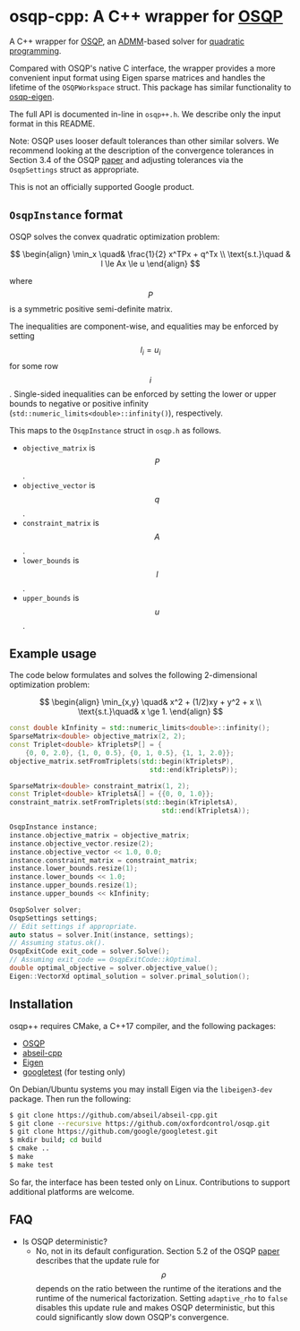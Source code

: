 # osqp-cpp: A C++ wrapper for [OSQP](https://osqp.org/)

A C++ wrapper for [OSQP](https://github.com/oxfordcontrol/osqp), an
[ADMM](http://stanford.edu/~boyd/admm.html)-based solver for
[quadratic programming](https://en.wikipedia.org/wiki/Quadratic_programming).

Compared with OSQP's native C interface, the wrapper provides a more convenient
input format using Eigen sparse matrices and handles the lifetime of the
`OSQPWorkspace` struct. This package has similar functionality to
[osqp-eigen](https://github.com/robotology/osqp-eigen).

The full API is documented in-line in `osqp++.h`. We describe only the input
format in this README.

Note: OSQP uses looser default tolerances than other similar solvers. We
recommend looking at the description of the convergence tolerances in Section
3.4 of the OSQP [paper](https://arxiv.org/abs/1711.08013) and adjusting
tolerances via the `OsqpSettings` struct as appropriate.

This is not an officially supported Google product.

## `OsqpInstance` format

OSQP solves the convex quadratic optimization problem:

$$
\begin{align}
\min_x \quad& \frac{1}{2} x^TPx + q^Tx \\
\text{s.t.}\quad & l \le Ax \le u
\end{align}
$$

where $$P$$ is a symmetric positive semi-definite matrix.

The inequalities are component-wise, and equalities may be enforced by setting
$$l_i = u_i$$ for some row $$i$$. Single-sided inequalities can be enforced by
setting the lower or upper bounds to negative or positive infinity
(`std::numeric_limits<double>::infinity()`), respectively.

This maps to the `OsqpInstance` struct in `osqp.h` as follows.

-   `objective_matrix` is $$P$$.
-   `objective_vector` is $$q$$.
-   `constraint_matrix` is $$A$$.
-   `lower_bounds` is $$l$$.
-   `upper_bounds` is $$u$$.

## Example usage

The code below formulates and solves the following 2-dimensional optimization
problem:

$$
\begin{align} \min_{x,y} \quad& x^2 + (1/2)xy + y^2 + x \\
\text{s.t.}\quad& x \ge 1. \end{align}
$$

```C++
const double kInfinity = std::numeric_limits<double>::infinity();
SparseMatrix<double> objective_matrix(2, 2);
const Triplet<double> kTripletsP[] = {
    {0, 0, 2.0}, {1, 0, 0.5}, {0, 1, 0.5}, {1, 1, 2.0}};
objective_matrix.setFromTriplets(std::begin(kTripletsP),
                                   std::end(kTripletsP));

SparseMatrix<double> constraint_matrix(1, 2);
const Triplet<double> kTripletsA[] = {{0, 0, 1.0}};
constraint_matrix.setFromTriplets(std::begin(kTripletsA),
                                      std::end(kTripletsA));

OsqpInstance instance;
instance.objective_matrix = objective_matrix;
instance.objective_vector.resize(2);
instance.objective_vector << 1.0, 0.0;
instance.constraint_matrix = constraint_matrix;
instance.lower_bounds.resize(1);
instance.lower_bounds << 1.0;
instance.upper_bounds.resize(1);
instance.upper_bounds << kInfinity;

OsqpSolver solver;
OsqpSettings settings;
// Edit settings if appropriate.
auto status = solver.Init(instance, settings);
// Assuming status.ok().
OsqpExitCode exit_code = solver.Solve();
// Assuming exit_code == OsqpExitCode::kOptimal.
double optimal_objective = solver.objective_value();
Eigen::VectorXd optimal_solution = solver.primal_solution();
```

## Installation

osqp++ requires CMake, a C++17 compiler, and the following packages:

- [OSQP](https://github.com/oxfordcontrol/osqp)
- [abseil-cpp](https://github.com/abseil/abseil-cpp)
- [Eigen](http://eigen.tuxfamily.org/index.php?title=Main_Page)
- [googletest](https://github.com/google/googletest) (for testing only)

On Debian/Ubuntu systems you may install Eigen via the `libeigen3-dev` package.
Then run the following:

```sh
$ git clone https://github.com/abseil/abseil-cpp.git
$ git clone --recursive https://github.com/oxfordcontrol/osqp.git
$ git clone https://github.com/google/googletest.git
$ mkdir build; cd build
$ cmake ..
$ make
$ make test
```

So far, the interface has been tested only on Linux. Contributions to support
additional platforms are welcome.

## FAQ

-   Is OSQP deterministic?
    -   No, not in its default configuration. Section 5.2 of the OSQP
        [paper](https://arxiv.org/abs/1711.08013) describes that the update rule
        for $$\rho$$ depends on the ratio between the runtime of the iterations
        and the runtime of the numerical factorization. Setting `adaptive_rho`
        to `false` disables this update rule and makes OSQP deterministic, but
        this could significantly slow down OSQP's convergence.
